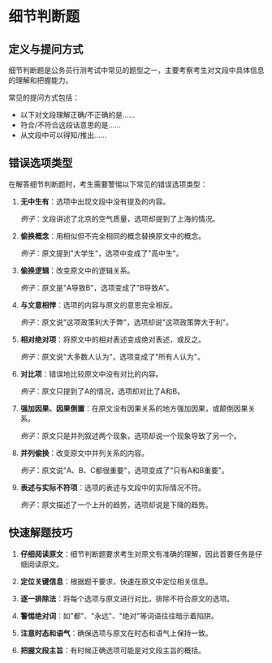 # 细节判断题

## 定义与提问方式

细节判断题是公务员行测考试中常见的题型之一，主要考察考生对文段中具体信息的理解和把握能力。

常见的提问方式包括：

- 以下对文段理解正确/不正确的是……
- 符合/不符合这段话意思的是……
- 从文段中可以得知/推出……

## 错误选项类型

在解答细节判断题时，考生需要警惕以下常见的错误选项类型：

1. **无中生有**：选项中出现文段中没有提及的内容。

   *例子*：文段讲述了北京的空气质量，选项却提到了上海的情况。

2. **偷换概念**：用相似但不完全相同的概念替换原文中的概念。

   *例子*：原文提到"大学生"，选项中变成了"高中生"。

3. **偷换逻辑**：改变原文中的逻辑关系。

   *例子*：原文是"A导致B"，选项变成了"B导致A"。

4. **与文意相悖**：选项的内容与原文的意思完全相反。

   *例子*：原文说"这项政策利大于弊"，选项却说"这项政策弊大于利"。

5. **相对绝对项**：将原文中的相对表述变成绝对表述，或反之。

   *例子*：原文说"大多数人认为"，选项变成了"所有人认为"。

6. **对比项**：错误地比较原文中没有对比的内容。

   *例子*：原文只提到了A的情况，选项却对比了A和B。

7. **强加因果、因果倒置**：在原文没有因果关系的地方强加因果，或颠倒因果关系。

   *例子*：原文只是并列叙述两个现象，选项却说一个现象导致了另一个。

8. **并列偷换**：改变原文中并列关系的内容。

   *例子*：原文说"A、B、C都很重要"，选项变成了"只有A和B重要"。

9. **表述与实际不符项**：选项的表述与文段中的实际情况不符。

   *例子*：原文描述了一个上升的趋势，选项却说是下降的趋势。

## 快速解题技巧

1. **仔细阅读原文**：细节判断题要求考生对原文有准确的理解，因此首要任务是仔细阅读原文。

2. **定位关键信息**：根据题干要求，快速在原文中定位相关信息。

3. **逐一排除法**：将每个选项与原文进行对比，排除不符合原文的选项。

4. **警惕绝对词**：如"都"、"永远"、"绝对"等词语往往暗示着陷阱。

5. **注意时态和语气**：确保选项与原文在时态和语气上保持一致。

6. **把握文段主旨**：有时候正确选项可能是对文段主旨的概括。
